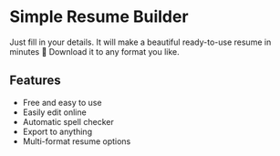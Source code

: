 # Simple Resume Builder 

Just fill in your details. It will make a beautiful ready-to-use resume in minutes 💫 Download it to any format you like.

## Features
- Free and easy to use
- Easily edit online
- Automatic spell checker
- Export to anything
- Multi-format resume options